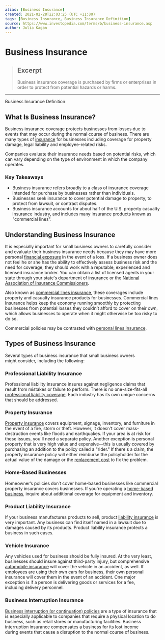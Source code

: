 ```yaml
---
alias: [Business Insurance]
created: 2021-02-28T22:03:25 (UTC +11:00)
tags: [Business Insurance, Business Insurance Definition]
source: https://www.investopedia.com/terms/b/business-insurance.asp
author: Julia Kagan
---
```


# Business Insurance

> ## Excerpt
> Business insurance coverage is purchased by firms or enterprises in order to protect from potential hazards or harms.

---

Business Insurance Definition
## What Is Business Insurance?

Business insurance coverage protects businesses from losses due to events that may occur during the normal course of business. There are many types of [insurance](https://www.investopedia.com/terms/i/insurance.asp) for businesses including coverage for property damage, legal liability and employee-related risks.

Companies evaluate their insurance needs based on potential risks, which can vary depending on the type of environment in which the company operates.

### Key Takeaways

-   Business insurance refers broadly to a class of insurance coverage intended for purchase by businesses rather than individuals.
-   Businesses seek insurance to cover potential damage to property, to protect from lawsuit, or contract disputes.
-   Business insurance accounts for about half of the U.S. property casualty insurance industry, and includes many insurance products known as "commercial lines".

## Understanding Business Insurance

It is especially important for small business owners to carefully consider and evaluate their business insurance needs because they may have more personal [financial exposure](https://www.investopedia.com/terms/f/financial-exposure.asp) in the event of a loss. If a business owner does not feel he or she has the ability to effectively assess business risk and the need for coverage, they should work with a reputable, experienced and licensed insurance broker. You can obtain a list of licensed agents in your state through your state's department of insurance or the [National Association of Insurance Commissioners](https://www.investopedia.com/terms/n/nainsurancec.asp).

Also known as [commercial lines insurance](https://www.investopedia.com/terms/c/commercial-insurance-lines.asp), these coverages include property and casualty insurance products for businesses. Commercial lines Insurance helps keep the economy running smoothly by protecting businesses from potential losses they couldn’t afford to cover on their own, which allows businesses to operate when it might otherwise be too risky to do so.

Commercial policies may be contrasted with [personal lines insurance](https://www.investopedia.com/terms/p/personal-insurance-lines.asp).

## Types of Business Insurance

Several types of business insurance that small business owners might consider, including the following:

### Professional Liability Insurance

Professional liability insurance insures against negligence claims that result from mistakes or failure to perform. There is no one-size-fits-all [professional liability coverage](https://www.investopedia.com/terms/c/cross-liability-coverage.asp). Each industry has its own unique concerns that should be addressed.

### Property Insurance

[Property insurance](https://www.investopedia.com/terms/p/property-insurance.asp) covers equipment, signage, inventory, and furniture in the event of a fire, storm or theft. However, it doesn't cover mass-destruction events like floods and earthquakes. If your area is at risk for these issues, you'll need a separate policy. Another exception is personal property that is very high value and expensive—this is usually covered by purchasing an addition to the policy called a "rider." If there's a claim, the property insurance policy will either reimburse the policyholder for the actual value of the damage or the [replacement cost](https://www.investopedia.com/terms/r/replacementcost.asp) to fix the problem.

### Home-Based Businesses

Homeowner’s policies don’t cover home-based businesses like commercial property insurance covers businesses. If you're operating a [home-based business](https://www.investopedia.com/financial-edge/0611/the-top-6-benefits-of-starting-a-home-based-business.aspx), inquire about additional coverage for equipment and inventory.

### Product Liability Insurance

If your business manufactures products to sell, product [liability insurance](https://www.investopedia.com/terms/l/liability_insurance.asp) is very important. Any business can find itself named in a lawsuit due to damages caused by its products. Product liability insurance protects a business in such cases.

### Vehicle Insurance

Any vehicles used for business should be fully insured. At the very least, businesses should insure against third-party injury, but comprehensive [automobile insurance](https://www.investopedia.com/terms/a/auto-insurance.asp) will cover the vehicle in an accident, as well. If employees are using their own cars for business, their own personal insurance will cover them in the event of an accident. One major exception is if a person is delivering goods or services for a fee, including delivery personnel.

### Business Interruption Insurance

[Business interruption (or continuation) policies](https://www.investopedia.com/terms/b/business-interruption-insurance.asp) are a type of insurance that is especially applicable to companies that require a physical location to do business, such as retail stores or manufacturing facilities. Business interruption insurance compensates a business for its lost income during events that cause a disruption to the normal course of business.
